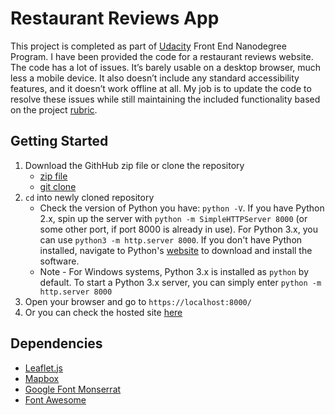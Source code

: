 # Restaurant Reviews App

This project is completed as part of [Udacity](https://www.udacity.com/) Front End Nanodegree Program. I have been provided the code for a restaurant reviews website. The code has a lot of issues. It’s barely usable on a desktop browser, much less a mobile device. It also doesn’t include any standard accessibility features, and it doesn’t work offline at all. My job is to update the code to resolve these issues while still maintaining the included functionality based on the project [rubric](https://review.udacity.com/#!/rubrics/1090/view).

## Getting Started

1. Download the GithHub zip file or clone the repository
    * [zip file](https://github.com/torralbapatrick/fend-project-restaurant-reviews-app/archive/master.zip)
    * [git clone](https://github.com/torralbapatrick/fend-project-restaurant-reviews-app)
2. `cd` into newly cloned repository
    * Check the version of Python you have: `python -V`. If you have Python 2.x, spin up the server with `python -m SimpleHTTPServer 8000` (or some other port, if port 8000 is already in use). For Python 3.x, you can use `python3 -m http.server 8000`. If you don't have Python installed, navigate to Python's [website](https://www.python.org/) to download and install the software.
    * Note - For Windows systems, Python 3.x is installed as `python` by default. To start a Python 3.x server, you can simply enter `python -m http.server 8000`
3. Open your browser and go to `https://localhost:8000/`
4. Or you can check the hosted site [here](https://torralbapatrick.github.io/fend-project-restaurant-reviews-app/)

## Dependencies

* [Leaflet.js](https://leafletjs.com/)
* [Mapbox](https://www.mapbox.com/)
* [Google Font Monserrat](https://fonts.google.com/specimen/Montserrat)
* [Font Awesome](https://fontawesome.com/)